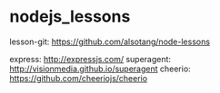 # nodejs_lessons
lesson-git: https://github.com/alsotang/node-lessons

express: http://expressjs.com/
superagent: http://visionmedia.github.io/superagent
cheerio: https://github.com/cheeriojs/cheerio 